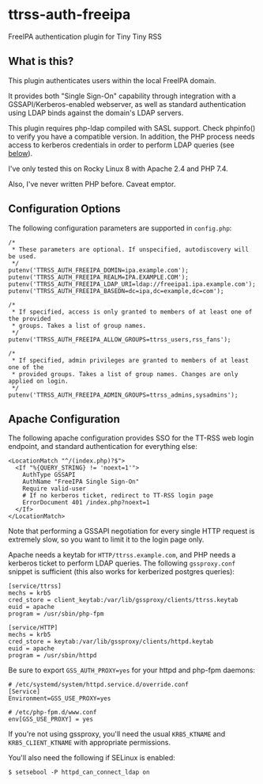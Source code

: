 # ttrss-auth-freeipa

FreeIPA authentication plugin for Tiny Tiny RSS

## What is this?
This plugin authenticates users within the local FreeIPA domain.

It provides both "Single Sign-On" capability through integration with a
GSSAPI/Kerberos-enabled webserver, as well as standard authentication using
LDAP binds against the domain's LDAP servers.

This plugin requires php-ldap compiled with SASL support. Check phpinfo() to
verify you have a compatible version. In addition, the PHP process needs
access to kerberos credentials in order to perform LDAP queries
(see [below](#apache-configuration)).

I've only tested this on Rocky Linux 8 with Apache 2.4 and PHP 7.4.

Also, I've never written PHP before. Caveat emptor.

## Configuration Options

The following configuration parameters are supported in `config.php`:

    /*
     * These parameters are optional. If unspecified, autodiscovery will be used.
     */
    putenv('TTRSS_AUTH_FREEIPA_DOMIN=ipa.example.com');
    putenv('TTRSS_AUTH_FREEIPA_REALM=IPA.EXAMPLE.COM');
    putenv('TTRSS_AUTH_FREEIPA_LDAP_URI=ldap://freeipa1.ipa.example.com');
    putenv('TTRSS_AUTH_FREEIPA_BASEDN=dc=ipa,dc=example,dc=com');

    /*
     * If specified, access is only granted to members of at least one of the provided
     * groups. Takes a list of group names.
     */
    putenv('TTRSS_AUTH_FREEIPA_ALLOW_GROUPS=ttrss_users,rss_fans');

    /*
     * If specified, admin privileges are granted to members of at least one of the
     * provided groups. Takes a list of group names. Changes are only applied on login.
     */
    putenv('TTRSS_AUTH_FREEIPA_ADMIN_GROUPS=ttrss_admins,sysadmins');

## Apache Configuration

The following apache configuration provides SSO for the TT-RSS web login endpoint,
and standard authentication for everything else:

    <LocationMatch "^/(index.php)?$">
      <If "%{QUERY_STRING} != 'noext=1'">
        AuthType GSSAPI
        AuthName "FreeIPA Single Sign-On"
        Require valid-user
        # If no kerberos ticket, redirect to TT-RSS login page
        ErrorDocument 401 /index.php?noext=1
      </If>
    </LocationMatch>

Note that performing a GSSAPI negotiation for every single HTTP request is extremely
slow, so you want to limit it to the login page only.

Apache needs a keytab for `HTTP/ttrss.example.com`, and PHP needs a kerberos ticket
to perform LDAP queries. The following `gssproxy.conf` snippet is sufficient (this
also works for kerberized postgres queries):

    [service/ttrss]
    mechs = krb5
    cred_store = client_keytab:/var/lib/gssproxy/clients/ttrss.keytab
    euid = apache
    program = /usr/sbin/php-fpm

    [service/HTTP]
    mechs = krb5
    cred_store = keytab:/var/lib/gssproxy/clients/httpd.keytab
    euid = apache
    program = /usr/sbin/httpd

Be sure to export `GSS_AUTH_PROXY=yes` for your httpd and php-fpm daemons:

    # /etc/systemd/system/httpd.service.d/override.conf
    [Service]
    Environment=GSS_USE_PROXY=yes

    # /etc/php-fpm.d/www.conf
    env[GSS_USE_PROXY] = yes

If you're not using gssproxy, you'll need the usual `KRB5_KTNAME` and
`KRB5_CLIENT_KTNAME` with appropriate permissions.

You'll also need the following if SELinux is enabled:

    $ setsebool -P httpd_can_connect_ldap on
